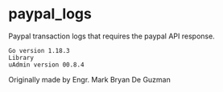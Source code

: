 # paypal_logs
Paypal transaction logs that requires the paypal API response.

```
Go version 1.18.3
Library
uAdmin version 00.8.4
```

Originally made by Engr. Mark Bryan De Guzman
